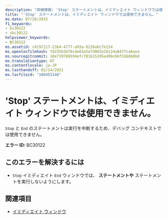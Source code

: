 ```yaml
---
description: "詳細情報: 'Stop' ステートメントは、イミディエイト ウィンドウでは使用できません"
title: "'Stop' ステートメントは、イミディエイト ウィンドウでは使用できません。"
ms.date: 07/20/2015
f1_keywords:
- bc30122
- vbc30122
helpviewer_keywords:
- BC30122
ms.assetid: c4197217-23b4-4777-a93a-022ba6c7e154
ms.openlocfilehash: fd235634f8c4e83a5e7d903e2b124a84ffca6aea
ms.sourcegitcommit: 10e719780594efc781b15295e499c66f316068b8
ms.translationtype: HT
ms.contentlocale: ja-JP
ms.lasthandoff: 02/14/2021
ms.locfileid: "100455146"
---
```

# <a name="stop-statements-are-not-valid-in-the-immediate-window"></a>'Stop' ステートメントは、イミディエイト ウィンドウでは使用できません。

`Stop` と `End` のステートメントは実行を中断するため、デバッグ コンテキストでは使用できません。  
  
 **エラー ID:** BC30122  
  
## <a name="to-correct-this-error"></a>このエラーを解決するには  
  
- `Stop` イミディエイト `End` ウィンドウでは、 **ステートメントや** ステートメントを実行しないようにします。  
  
## <a name="see-also"></a>関連項目

- [イミディエイト ウィンドウ](/visualstudio/ide/reference/immediate-window)
